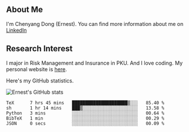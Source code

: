 ## About Me

I'm Chenyang Dong (Ernest). You can find more information about me on [LinkedIn](https://www.linkedin.com/in/%E6%99%A8%E9%98%B3-%E8%91%A3-918ab41b4/)

## Research Interest

I major in Risk Management and Insurance in PKU. And I love coding. My personal website is [here](https://ernestdong.github.io).

Here's my GitHub statistics.

![Ernest's GitHub stats](https://github-readme-stats.vercel.app/api?username=ErnestDong&show_icons=true?count_private=true)

<!--START_SECTION:waka-->

```text
TeX      7 hrs 45 mins   █████████████████████▒░░░   85.40 %
sh       1 hr 14 mins    ███▒░░░░░░░░░░░░░░░░░░░░░   13.58 %
Python   3 mins          ░░░░░░░░░░░░░░░░░░░░░░░░░   00.64 %
BibTeX   1 min           ░░░░░░░░░░░░░░░░░░░░░░░░░   00.29 %
JSON     0 secs          ░░░░░░░░░░░░░░░░░░░░░░░░░   00.09 %
```

<!--END_SECTION:waka-->
